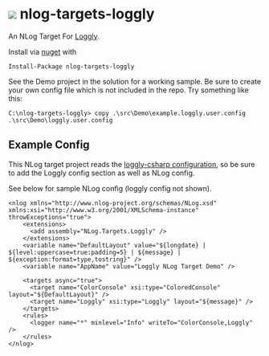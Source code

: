 # ![](https://raw.githubusercontent.com/joefitzgerald/nlog-targets-loggly/master/SolutionItems/NLoggly.png) nlog-targets-loggly #
An NLog Target For [Loggly](http://www.loggly.com). 

Install via [nuget](https://www.nuget.org/packages/NLog.Targets.Loggly/) with

	Install-Package nlog-targets-loggly

See the Demo project in the solution for a working sample. 
Be sure to create your own config file which is not included in the repo. Try something like this:
	
	C:\nlog-targets-loggly> copy .\src\Demo\example.loggly.user.config .\src\Demo\loggly.user.config

## Example Config ##
This NLog target project reads the [loggly-csharp configuration](https://github.com/neutmute/loggly-csharp/), so be sure to add the Loggly config section as well as NLog config. 

See below for sample NLog config (loggly config not shown).

	<nlog xmlns="http://www.nlog-project.org/schemas/NLog.xsd" xmlns:xsi="http://www.w3.org/2001/XMLSchema-instance"  throwExceptions="true">
		<extensions>
		  <add assembly="NLog.Targets.Loggly" />
		</extensions>
		<variable name="DefaultLayout" value="${longdate} | ${level:uppercase=true:padding=5} | ${message} | ${exception:format=type,tostring}" />
		<variable name="AppName" value="Loggly NLog Target Demo" />
	
		<targets async="true">
		  <target name="ColorConsole" xsi:type="ColoredConsole" layout="${DefaultLayout}" />
		  <target name="Loggly" xsi:type="Loggly" layout="${message}" />
		</targets>
		<rules>
		  <logger name="*" minlevel="Info" writeTo="ColorConsole,Loggly" />
		</rules>
	</nlog>

